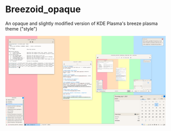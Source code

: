 # Breezoid_opaque

An opaque and slightly modified version of KDE Plasma's breeze plasma theme ("style")

![alt text](Screenshot_20210701_130627.png)
